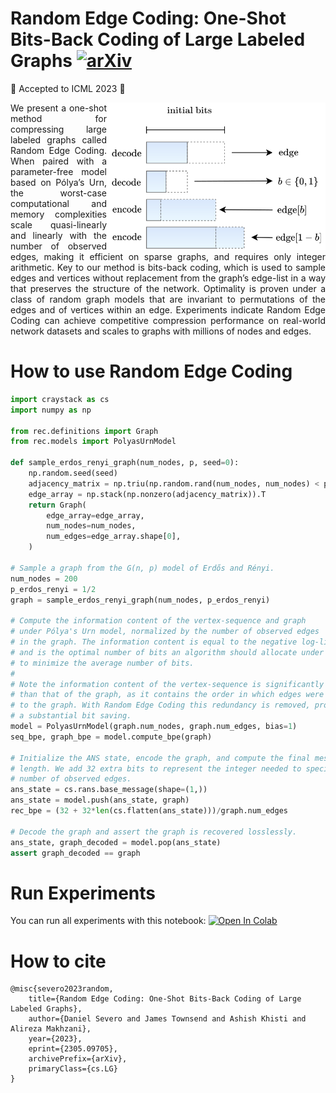 # Random Edge Coding: One-Shot Bits-Back Coding of Large Labeled Graphs [![arXiv](https://img.shields.io/badge/arXiv-2305.09705-b31b1b.svg)](https://arxiv.org/abs/2305.09705)

🎉 Accepted to ICML 2023 🎉

<img src="rec.svg" width="350" align="right">
<p align="justify">
We present a one-shot method for compressing large labeled graphs called Random Edge Coding. When paired with a parameter-free model based on Pólya’s Urn, the worst-case computational and memory complexities scale quasi-linearly and linearly with the number of observed edges, making it efficient on sparse graphs, and requires only integer arithmetic. Key to our method is bits-back coding, which is used to sample edges and vertices without replacement from the graph’s edge-list in a way that preserves the structure of the network. Optimality is proven under a class of random graph models that are invariant to permutations of the edges and of vertices within an edge. Experiments indicate Random Edge Coding can achieve competitive compression performance on real-world network datasets and scales to graphs with millions of nodes and edges.
</p>

# How to use Random Edge Coding
```python
import craystack as cs
import numpy as np

from rec.definitions import Graph
from rec.models import PolyasUrnModel

def sample_erdos_renyi_graph(num_nodes, p, seed=0):
    np.random.seed(seed)
    adjacency_matrix = np.triu(np.random.rand(num_nodes, num_nodes) < p, k=1)
    edge_array = np.stack(np.nonzero(adjacency_matrix)).T
    return Graph(
        edge_array=edge_array,
        num_nodes=num_nodes,
        num_edges=edge_array.shape[0],
    )

# Sample a graph from the G(n, p) model of Erdős and Rényi.
num_nodes = 200
p_erdos_renyi = 1/2
graph = sample_erdos_renyi_graph(num_nodes, p_erdos_renyi)

# Compute the information content of the vertex-sequence and graph
# under Pólya's Urn model, normalized by the number of observed edges
# in the graph. The information content is equal to the negative log-likelihood
# and is the optimal number of bits an algorithm should allocate under the model
# to minimize the average number of bits.
#
# Note the information content of the vertex-sequence is significantly larger
# than that of the graph, as it contains the order in which edges were added
# to the graph. With Random Edge Coding this redundancy is removed, providing
# a substantial bit saving.
model = PolyasUrnModel(graph.num_nodes, graph.num_edges, bias=1)
seq_bpe, graph_bpe = model.compute_bpe(graph)

# Initialize the ANS state, encode the graph, and compute the final message
# length. We add 32 extra bits to represent the integer needed to specify the
# number of observed edges.
ans_state = cs.rans.base_message(shape=(1,))
ans_state = model.push(ans_state, graph)
rec_bpe = (32 + 32*len(cs.flatten(ans_state)))/graph.num_edges

# Decode the graph and assert the graph is recovered losslessly.
ans_state, graph_decoded = model.pop(ans_state)
assert graph_decoded == graph
```

# Run Experiments
You can run all experiments with this notebook: [![Open In Colab](https://colab.research.google.com/assets/colab-badge.svg)](https://colab.research.google.com/github/dsevero/Random-Edge-Coding/blob/main/Random_Edge_Coding.ipynb)

# How to cite
```
@misc{severo2023random,
    title={Random Edge Coding: One-Shot Bits-Back Coding of Large Labeled Graphs},
    author={Daniel Severo and James Townsend and Ashish Khisti and Alireza Makhzani},
    year={2023},
    eprint={2305.09705},
    archivePrefix={arXiv},
    primaryClass={cs.LG}
}
```
